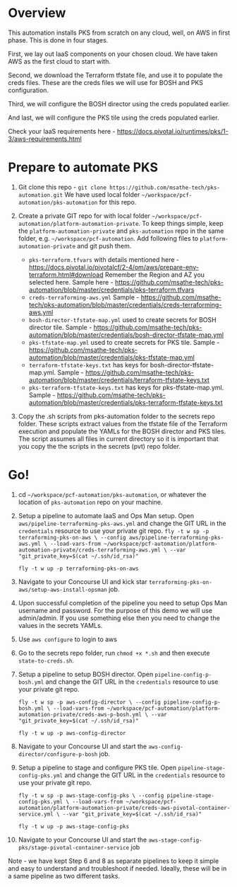 # Overview
This automation installs PKS from scratch on any cloud, well, on AWS in first phase.
This is done in four stages.

First, we lay out IaaS components on your chosen cloud. We have taken AWS as the first cloud to start with.

Second, we download the Terraform tfstate file, and use it to populate the creds files.
These are the creds files we will use for BOSH and PKS configuration.

Third, we will configure the BOSH director using the creds populated earlier.

And last, we will configure the PKS tile using the creds populated earlier.

Check your IaaS requirements here - https://docs.pivotal.io/runtimes/pks/1-3/aws-requirements.html

# Prepare to automate PKS
1. Git clone this repo -
`git clone https://github.com/msathe-tech/pks-automation.git`
We have used local folder `~/workspace/pcf-automation/pks-automation` for this repo.

2. Create a private GIT repo for with local folder `~/workspace/pcf-automation/platform-automation-private`.
To keep things simple, keep the `platform-automation-private` and `pks-automation` repo in the same folder, e.g. `~/workspace/pcf-automation`. Add following files to `platform-automation-private` and git push them.
    * `pks-terraform.tfvars` with details mentioned here - https://docs.pivotal.io/pivotalcf/2-4/om/aws/prepare-env-terraform.html#download Remember the Region and AZ you selected here. Sample here - https://github.com/msathe-tech/pks-automation/blob/master/credentials/pks-terraform.tfvars
    * `creds-terraforming-aws.yml` Sample - https://github.com/msathe-tech/pks-automation/blob/master/credentials/creds-terraforming-aws.yml
    * `bosh-director-tfstate-map.yml` used to create secrets for BOSH director tile. Sample - https://github.com/msathe-tech/pks-automation/blob/master/credentials/bosh-director-tfstate-map.yml
    * `pks-tfstate-map.yml` used to create secrets for PKS tile. Sample - https://github.com/msathe-tech/pks-automation/blob/master/credentials/pks-tfstate-map.yml
    * `terraform-tfstate-keys.txt` has keys for bosh-director-tfstate-map.yml. Sample - https://github.com/msathe-tech/pks-automation/blob/master/credentials/terraform-tfstate-keys.txt
    * `pks-terraform-tfstate-keys.txt` has keys for pks-tfstate-map.yml. Sample - https://github.com/msathe-tech/pks-automation/blob/master/credentials/pks-terraform-tfstate-keys.txt

3. Copy the .sh scripts from pks-automation folder to the secrets repo folder. These scripts extract values from the tfstate file of the Terraform execution and populate the YAMLs for the BOSH director and PKS tiles. The script assumes all files in current directory so it is important that you copy the the scripts in the secrets (pvt) repo folder.

# Go!

1. cd `~/workspace/pcf-automation/pks-automation`, or whatever the location of `pks-automation` repo on your machine.

2. Setup a pipeline to automate IaaS and Ops Man setup. Open `aws/pipeline-terraforming-pks-aws.yml` and change the GIT URL in the `credentials` resource to use your private git repo.
    `fly -t w sp -p terraforming-pks-on-aws \
    --config aws/pipeline-terraforming-pks-aws.yml \
    --load-vars-from ~/workspace/pcf-automation/platform-automation-private/creds-terraforming-aws.yml \
    --var "git_private_key=$(cat ~/.ssh/id_rsa)"`

    `fly -t w up -p terraforming-pks-on-aws`

3. Navigate to your Concourse UI and kick star `terraforming-pks-on-aws/setup-aws-install-opsman` job.

4. Upon successful completion of the pipeline you need to setup Ops Man username and password. For the purpose of this demo we will use admin/admin. If you use something else then you need to change the values in the secrets YAMLs.

5. Use `aws configure` to login to aws

6. Go to the secrets repo folder, run `chmod +x *.sh` and then execute `state-to-creds.sh`.

7. Setup a pipeline to setup BOSH director. Open `pipeline-config-p-bosh.yml` and change the GIT URL in the `credentials` resource to use your private git repo.

    `fly -t w sp -p aws-config-director \
    --config pipeline-config-p-bosh.yml \
    --load-vars-from ~/workspace/pcf-automation/platform-automation-private/creds-aws-p-bosh.yml \
    --var "git_private_key=$(cat ~/.ssh/id_rsa)"`

    `fly -t w up -p aws-config-director`

8. Navigate to your Concourse UI and start the `aws-config-director/configure-p-bosh` job.

9. Setup a pipeline to stage and configure PKS tile. Open `pipeline-stage-config-pks.yml` and change the GIT URL in the `credentials` resource to use your private git repo.

    `fly -t w sp -p aws-stage-config-pks \
    --config pipeline-stage-config-pks.yml \
    --load-vars-from ~/workspace/pcf-automation/platform-automation-private/creds-aws-pivotal-container-service.yml \
    --var "git_private_key=$(cat ~/.ssh/id_rsa)"`

    `fly -t w up -p aws-stage-config-pks`

10. Navigate to your Concourse UI and start the `aws-stage-config-pks/stage-pivotal-container-service` job

Note - we have kept Step 6 and 8 as separate pipelines to keep it simple and easy to understand and troubleshoot if needed. Ideally, these will be in a same pipeline as two different tasks.
